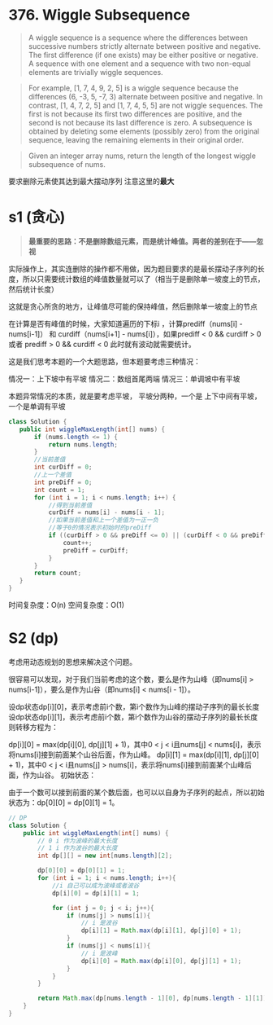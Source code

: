 # 376. Wiggle Subsequence

>A wiggle sequence is a sequence where the differences between successive numbers strictly alternate between positive and negative. The first difference (if one exists) may be either positive or negative. A sequence with one element and a sequence with two non-equal elements are trivially wiggle sequences.

>For example, [1, 7, 4, 9, 2, 5] is a wiggle sequence because the differences (6, -3, 5, -7, 3) alternate between positive and negative.
In contrast, [1, 4, 7, 2, 5] and [1, 7, 4, 5, 5] are not wiggle sequences. The first is not because its first two differences are positive, and the second is not because its last difference is zero.
A subsequence is obtained by deleting some elements (possibly zero) from the original sequence, leaving the remaining elements in their original order.

>Given an integer array nums, return the length of the longest wiggle subsequence of nums.

要求删除元素使其达到最大摆动序列  注意这里的**最大**

# s1 (贪心)
>**最重要的思路：不是删除数组元素，而是统计峰值。两者的差别在于——忽视**

实际操作上，其实连删除的操作都不用做，因为题目要求的是最长摆动子序列的长度，所以只需要统计数组的峰值数量就可以了（相当于是删除单一坡度上的节点，然后统计长度）

这就是贪心所贪的地方，让峰值尽可能的保持峰值，然后删除单一坡度上的节点

在计算是否有峰值的时候，大家知道遍历的下标i ，计算prediff（nums[i] - nums[i-1]） 和 curdiff（nums[i+1] - nums[i]），如果prediff < 0 && curdiff > 0 或者 prediff > 0 && curdiff < 0 此时就有波动就需要统计。

这是我们思考本题的一个大题思路，但本题要考虑三种情况：

情况一：上下坡中有平坡
情况二：数组首尾两端
情况三：单调坡中有平坡


本题异常情况的本质，就是要考虑平坡， 平坡分两种，一个是 上下中间有平坡，一个是单调有平坡

 ```java
 class Solution {
    public int wiggleMaxLength(int[] nums) {
        if (nums.length <= 1) {
            return nums.length;
        }
        //当前差值
        int curDiff = 0;
        //上一个差值
        int preDiff = 0;
        int count = 1;
        for (int i = 1; i < nums.length; i++) {
            //得到当前差值
            curDiff = nums[i] - nums[i - 1];
            //如果当前差值和上一个差值为一正一负
            //等于0的情况表示初始时的preDiff
            if ((curDiff > 0 && preDiff <= 0) || (curDiff < 0 && preDiff >= 0)) {
                count++;
                preDiff = curDiff;
            }
        }
        return count;
    }
}
```
时间复杂度：O(n)
空间复杂度：O(1)

# S2 (dp)
考虑用动态规划的思想来解决这个问题。

很容易可以发现，对于我们当前考虑的这个数，要么是作为山峰（即nums[i] > nums[i-1]），要么是作为山谷（即nums[i] < nums[i - 1]）。

设dp状态dp[i][0]，表示考虑前i个数，第i个数作为山峰的摆动子序列的最长长度
设dp状态dp[i][1]，表示考虑前i个数，第i个数作为山谷的摆动子序列的最长长度
则转移方程为：

dp[i][0] = max(dp[i][0], dp[j][1] + 1)，其中0 < j < i且nums[j] < nums[i]，表示将nums[i]接到前面某个山谷后面，作为山峰。
dp[i][1] = max(dp[i][1], dp[j][0] + 1)，其中0 < j < i且nums[j] > nums[i]，表示将nums[i]接到前面某个山峰后面，作为山谷。
初始状态：

由于一个数可以接到前面的某个数后面，也可以以自身为子序列的起点，所以初始状态为：dp[0][0] = dp[0][1] = 1。
```java
// DP
class Solution {
    public int wiggleMaxLength(int[] nums) {
        // 0 i 作为波峰的最大长度
        // 1 i 作为波谷的最大长度
        int dp[][] = new int[nums.length][2];

        dp[0][0] = dp[0][1] = 1;
        for (int i = 1; i < nums.length; i++){
            //i 自己可以成为波峰或者波谷
            dp[i][0] = dp[i][1] = 1;

            for (int j = 0; j < i; j++){
                if (nums[j] > nums[i]){
                    // i 是波谷
                    dp[i][1] = Math.max(dp[i][1], dp[j][0] + 1);
                }
                if (nums[j] < nums[i]){
                    // i 是波峰
                    dp[i][0] = Math.max(dp[i][0], dp[j][1] + 1);
                }
            }
        }

        return Math.max(dp[nums.length - 1][0], dp[nums.length - 1][1]);
    }
}
```
